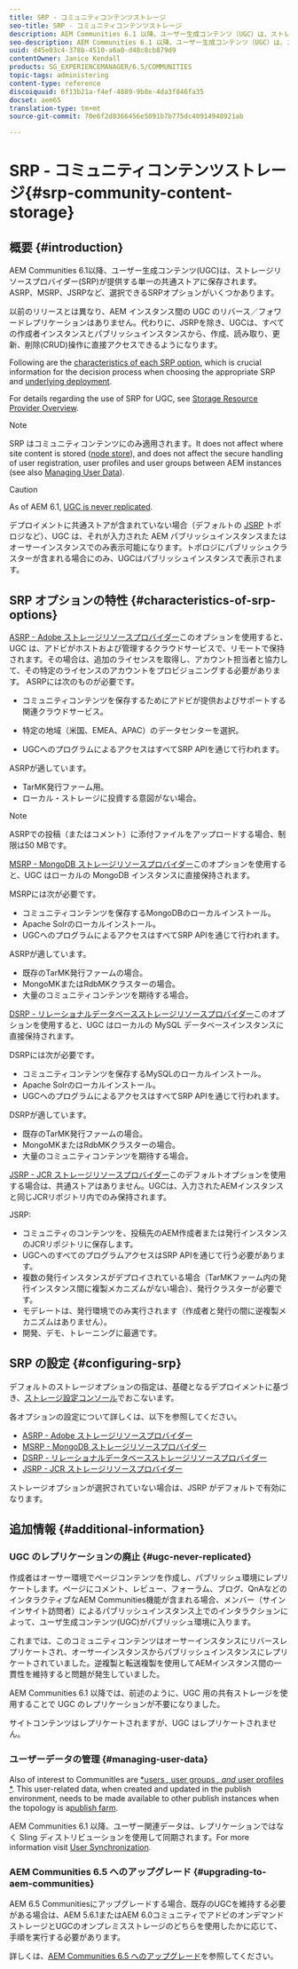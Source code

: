 ```yaml
---
title: SRP - コミュニティコンテンツストレージ
seo-title: SRP - コミュニティコンテンツストレージ
description: AEM Communities 6.1 以降、ユーザー生成コンテンツ（UGC）は、ストレージリソースプロバイダー（SRP）により提供される単一の共通ストアに格納されます
seo-description: AEM Communities 6.1 以降、ユーザー生成コンテンツ（UGC）は、ストレージリソースプロバイダー（SRP）により提供される単一の共通ストアに格納されます
uuid: d45e03c4-378b-4510-a6a0-d48c8cb879d9
contentOwner: Janice Kendall
products: SG_EXPERIENCEMANAGER/6.5/COMMUNITIES
topic-tags: administering
content-type: reference
discoiquuid: 6f13b21a-f4ef-4889-9b8e-4da3f846fa35
docset: aem65
translation-type: tm+mt
source-git-commit: 70e6f2d8366456e5091b7b775dc40914948921ab

---
```



# SRP - コミュニティコンテンツストレージ{#srp-community-content-storage}

## 概要 {#introduction}

AEM Communities 6.1以降、ユーザー生成コンテンツ(UGC)は、ストレージリソースプロバイダー(SRP)が提供する単一の共通ストアに保存されます。 ASRP、MSRP、JSRPなど、選択できるSRPオプションがいくつかあります。

以前のリリースとは異なり、AEM インスタンス間の UGC のリバース／フォワードレプリケーションはありません。代わりに、JSRPを除き、UGCは、すべての作成者インスタンスとパブリッシュインスタンスから、作成、読み取り、更新、削除(CRUD)操作に直接アクセスできるようになります。

Following are the [characteristics of each SRP option](#characteristics-of-srp-options), which is crucial information for the decision process when choosing the appropriate SRP and [underlying deployment](/help/communities/topologies.md).

For details regarding the use of SRP for UGC, see [Storage Resource Provider Overview](/help/communities/srp.md).

>[!NOTE]
>
>SRP はコミュニティコンテンツにのみ適用されます。It does not affect where site content is stored ([node store](/help/sites-deploying/data-store-config.md)), and does not affect the secure handling of user registration, user profiles and user groups between AEM instances (see also [Managing User Data](#managing-user-data)).

>[!CAUTION]
>
>As of AEM 6.1, [UGC is never replicated](#ugc-never-replicated).
>
>デプロイメントに共通ストアが含まれていない場合（デフォルトの [JSRP](/help/communities/topologies.md#jsrp) トポロジなど）、UGC は、それが入力された AEM パブリッシュインスタンスまたはオーサーインスタンスでのみ表示可能になります。トポロジにパブリッシュクラスターが含まれる場合にのみ、UGCはパブリッシュインスタンスで表示されます。

## SRP オプションの特性 {#characteristics-of-srp-options}

[ASRP - Adobe ストレージリソースプロバイダー](/help/communities/asrp.md)このオプションを使用すると、UGC は、アドビがホストおよび管理するクラウドサービスで、リモートで保持されます。その場合は、追加のライセンスを取得し、アカウント担当者と協力して、その特定のライセンスのアカウントをプロビジョニングする必要があります。 ASRPには次のものが必要です。

* コミュニティコンテンツを保存するためにアドビが提供およびサポートする関連クラウドサービス。
* 特定の地域（米国、EMEA、APAC）のデータセンターを選択。

* UGCへのプログラムによるアクセスはすべてSRP APIを通じて行われます。

ASRPが適しています。

* TarMK発行ファーム用。
* ローカル・ストレージに投資する意図がない場合。

>[!NOTE]
>
>ASRPでの投稿（またはコメント）に添付ファイルをアップロードする場合、制限は50 MBです。

[MSRP - MongoDB ストレージリソースプロバイダー](/help/communities/msrp.md)このオプションを使用すると、UGC はローカルの MongoDB インスタンスに直接保持されます。

MSRPには次が必要です。

* コミュニティコンテンツを保存するMongoDBのローカルインストール。
* Apache Solrのローカルインストール。
* UGCへのプログラムによるアクセスはすべてSRP APIを通じて行われます。

ASRPが適しています。

* 既存のTarMK発行ファームの場合。
* MongoMKまたはRdbMKクラスターの場合。
* 大量のコミュニティコンテンツを期待する場合。

[DSRP - リレーショナルデータベースストレージリソースプロバイダー](/help/communities/dsrp.md)このオプションを使用すると、UGC はローカルの MySQL データベースインスタンスに直接保持されます。

DSRPには次が必要です。

* コミュニティコンテンツを保存するMySQLのローカルインストール。
* Apache Solrのローカルインストール。
* UGCへのプログラムによるアクセスはすべてSRP APIを通じて行われます。

DSRPが適しています。

* 既存のTarMK発行ファームの場合。
* MongoMKまたはRdbMKクラスターの場合。
* 大量のコミュニティコンテンツを期待する場合。

[JSRP - JCR ストレージリソースプロバイダー](/help/communities/jsrp.md)このデフォルトオプションを使用する場合は、共通ストアはありません。UGCは、入力されたAEMインスタンスと同じJCRリポジトリ内でのみ保持されます。

JSRP:

* コミュニティのコンテンツを、投稿先のAEM作成者または発行インスタンスのJCRリポジトリに保存します。
* UGCへのすべてのプログラムアクセスはSRP APIを通じて行う必要があります。
* 複数の発行インスタンスがデプロイされている場合（TarMKファーム内の発行インスタンス間に複製メカニズムがない場合）、発行クラスターが必要です。
* モデレートは、発行環境でのみ実行されます（作成者と発行の間に逆複製メカニズムはありません）。
* 開発、デモ、トレーニングに最適です。

## SRP の設定 {#configuring-srp}

デフォルトのストレージオプションの指定は、基礎となるデプロイメントに基づき、[ストレージ設定コンソール](/help/communities/srp-config.md)でおこないます。

各オプションの設定について詳しくは、以下を参照してください。

* [ASRP - Adobe ストレージリソースプロバイダー](/help/communities/asrp.md)
* [MSRP - MongoDB ストレージリソースプロバイダー](/help/communities/msrp.md)
* [DSRP - リレーショナルデータベースストレージリソースプロバイダー](/help/communities/dsrp.md)
* [JSRP - JCR ストレージリソースプロバイダー](/help/communities/jsrp.md)

ストレージオプションが選択されていない場合は、JSRP がデフォルトで有効になります。

## 追加情報 {#additional-information}

### UGC のレプリケーションの廃止 {#ugc-never-replicated}

作成者はオーサー環境でページコンテンツを作成し、パブリッシュ環境にレプリケートします。ページにコメント、レビュー、フォーラム、ブログ、QnAなどのインタラクティブなAEM Communities機能が含まれる場合、メンバー（サインインサイト訪問者）によるパブリッシュインスタンス上でのインタラクションによって、ユーザ生成コンテンツ(UGC)がパブリッシュ環境に入ります。

これまでは、このコミュニティコンテンツはオーサーインスタンスにリバースレプリケートされ、オーサーインスタンスからパブリッシュインスタンスにレプリケートされていました。逆複製と転送複製を使用してAEMインスタンス間の一貫性を維持すると問題が発生していました。

AEM Communities 6.1 以降では、前述のように、UGC 用の共有ストレージを使用することで UGC のレプリケーションが不要になりました。

サイトコンテンツはレプリケートされますが、UGC はレプリケートされません。

### ユーザーデータの管理 {#managing-user-data}

Also of interest to CommunitIes are [*users *,* user groups *, and* user profiles *](/help/communities/users.md). This user-related data, when created and updated in the publish environment, needs to be made available to other publish instances when the topology is a[publish farm](/help/sites-deploying/recommended-deploys.md#tarmk-farm).

AEM Communities 6.1 以降、ユーザー関連データは、レプリケーションではなく Sling ディストリビューションを使用して同期されます。For more information visit [User Synchronization](/help/communities/sync.md).

### AEM Communities 6.5 へのアップグレード {#upgrading-to-aem-communities}

AEM 6.5 Communitiesにアップグレードする場合、既存のUGCを維持する必要がある場合は、AEM 5.6.1またはAEM 6.0コミュニティでアドビのオンデマンドストレージとUGCのオンプレミスストレージのどちらを使用したかに応じて、手順を実行する必要があります。

詳しくは、[AEM Communities 6.5 へのアップグレード](/help/communities/upgrade.md)を参照してください。
